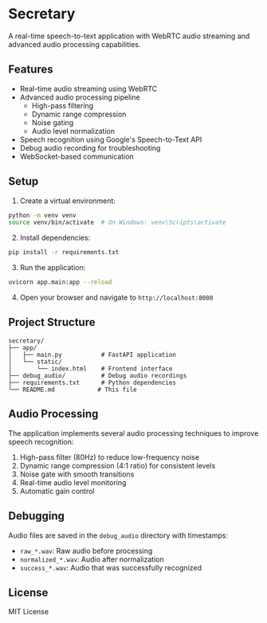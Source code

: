 # Secretary

A real-time speech-to-text application with WebRTC audio streaming and advanced audio processing capabilities.

## Features

- Real-time audio streaming using WebRTC
- Advanced audio processing pipeline
  - High-pass filtering
  - Dynamic range compression
  - Noise gating
  - Audio level normalization
- Speech recognition using Google's Speech-to-Text API
- Debug audio recording for troubleshooting
- WebSocket-based communication

## Setup

1. Create a virtual environment:
```bash
python -m venv venv
source venv/bin/activate  # On Windows: venv\Scripts\activate
```

2. Install dependencies:
```bash
pip install -r requirements.txt
```

3. Run the application:
```bash
uvicorn app.main:app --reload
```

4. Open your browser and navigate to `http://localhost:8000`

## Project Structure

```
secretary/
├── app/
│   ├── main.py           # FastAPI application
│   └── static/
│       └── index.html    # Frontend interface
├── debug_audio/          # Debug audio recordings
├── requirements.txt      # Python dependencies
└── README.md            # This file
```

## Audio Processing

The application implements several audio processing techniques to improve speech recognition:

1. High-pass filter (80Hz) to reduce low-frequency noise
2. Dynamic range compression (4:1 ratio) for consistent levels
3. Noise gate with smooth transitions
4. Real-time audio level monitoring
5. Automatic gain control

## Debugging

Audio files are saved in the `debug_audio` directory with timestamps:
- `raw_*.wav`: Raw audio before processing
- `normalized_*.wav`: Audio after normalization
- `success_*.wav`: Audio that was successfully recognized

## License

MIT License 